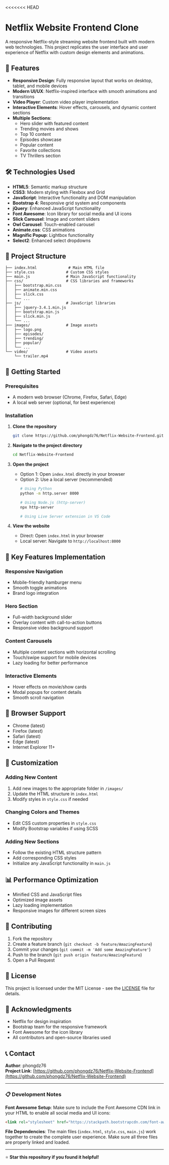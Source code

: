 <<<<<<< HEAD
# Netflix Website Frontend Clone

A responsive Netflix-style streaming website frontend built with modern web technologies. This project replicates the user interface and user experience of Netflix with custom design elements and animations.

## 🎯 Features

- **Responsive Design**: Fully responsive layout that works on desktop, tablet, and mobile devices
- **Modern UI/UX**: Netflix-inspired interface with smooth animations and transitions
- **Video Player**: Custom video player implementation
- **Interactive Elements**: Hover effects, carousels, and dynamic content sections
- **Multiple Sections**:
  - Hero slider with featured content
  - Trending movies and shows
  - Top 10 content
  - Episodes showcase
  - Popular content
  - Favorite collections
  - TV Thrillers section

## 🛠️ Technologies Used

- **HTML5**: Semantic markup structure
- **CSS3**: Modern styling with Flexbox and Grid
- **JavaScript**: Interactive functionality and DOM manipulation
- **Bootstrap 4**: Responsive grid system and components
- **jQuery**: Enhanced JavaScript functionality
- **Font Awesome**: Icon library for social media and UI icons
- **Slick Carousel**: Image and content sliders
- **Owl Carousel**: Touch-enabled carousel
- **Animate.css**: CSS animations
- **Magnific Popup**: Lightbox functionality
- **Select2**: Enhanced select dropdowns

## 📁 Project Structure

```
├── index.html              # Main HTML file
├── style.css              # Custom CSS styles
├── main.js                # Main JavaScript functionality
├── css/                   # CSS libraries and frameworks
│   ├── bootstrap.min.css
│   ├── animate.min.css
│   ├── slick.css
│   └── ...
├── js/                    # JavaScript libraries
│   ├── jquery-3.4.1.min.js
│   ├── bootstrap.min.js
│   ├── slick.min.js
│   └── ...
├── images/                # Image assets
│   ├── logo.png
│   ├── episodes/
│   ├── trending/
│   ├── popular/
│   └── ...
└── video/                 # Video assets
    └── trailer.mp4
```

## 🚀 Getting Started

### Prerequisites

- A modern web browser (Chrome, Firefox, Safari, Edge)
- A local web server (optional, for best experience)

### Installation

1. **Clone the repository**
   ```bash
   git clone https://github.com/phongdz76/Netflix-Website-Frontend.git
   ```

2. **Navigate to the project directory**
   ```bash
   cd Netflix-Website-Frontend
   ```

3. **Open the project**
   - Option 1: Open `index.html` directly in your browser
   - Option 2: Use a local server (recommended)
     ```bash
     # Using Python
     python -m http.server 8000
     
     # Using Node.js (http-server)
     npx http-server
     
     # Using Live Server extension in VS Code
     ```

4. **View the website**
   - Direct: Open `index.html` in your browser
   - Local server: Navigate to `http://localhost:8000`

## 🎨 Key Features Implementation

### Responsive Navigation
- Mobile-friendly hamburger menu
- Smooth toggle animations
- Brand logo integration

### Hero Section
- Full-width background slider
- Overlay content with call-to-action buttons
- Responsive video background support

### Content Carousels
- Multiple content sections with horizontal scrolling
- Touch/swipe support for mobile devices
- Lazy loading for better performance

### Interactive Elements
- Hover effects on movie/show cards
- Modal popups for content details
- Smooth scroll navigation

## 📱 Browser Support

- Chrome (latest)
- Firefox (latest)
- Safari (latest)
- Edge (latest)
- Internet Explorer 11+

## 🔧 Customization

### Adding New Content
1. Add new images to the appropriate folder in `/images/`
2. Update the HTML structure in `index.html`
3. Modify styles in `style.css` if needed

### Changing Colors and Themes
- Edit CSS custom properties in `style.css`
- Modify Bootstrap variables if using SCSS

### Adding New Sections
- Follow the existing HTML structure pattern
- Add corresponding CSS styles
- Initialize any JavaScript functionality in `main.js`

## 📊 Performance Optimization

- Minified CSS and JavaScript files
- Optimized image assets
- Lazy loading implementation
- Responsive images for different screen sizes

## 🤝 Contributing

1. Fork the repository
2. Create a feature branch (`git checkout -b feature/AmazingFeature`)
3. Commit your changes (`git commit -m 'Add some AmazingFeature'`)
4. Push to the branch (`git push origin feature/AmazingFeature`)
5. Open a Pull Request

## 📝 License

This project is licensed under the MIT License - see the [LICENSE](LICENSE) file for details.

## 🙏 Acknowledgments

- Netflix for design inspiration
- Bootstrap team for the responsive framework
- Font Awesome for the icon library
- All contributors and open-source libraries used

## 📞 Contact

**Author**: phongdz76  
**Project Link**: [https://github.com/phongdz76/Netflix-Website-Frontend](https://github.com/phongdz76/Netflix-Website-Frontend)

---

### 📋 Development Notes

**Font Awesome Setup**: 
Make sure to include the Font Awesome CDN link in your HTML to enable all social media and UI icons:
```html
<link rel="stylesheet" href="https://stackpath.bootstrapcdn.com/font-awesome/4.7.0/css/font-awesome.min.css">
```

**File Dependencies**: 
The main files (`index.html`, `style.css`, `main.js`) work together to create the complete user experience. Make sure all three files are properly linked and loaded.

---

⭐ **Star this repository if you found it helpful!**


